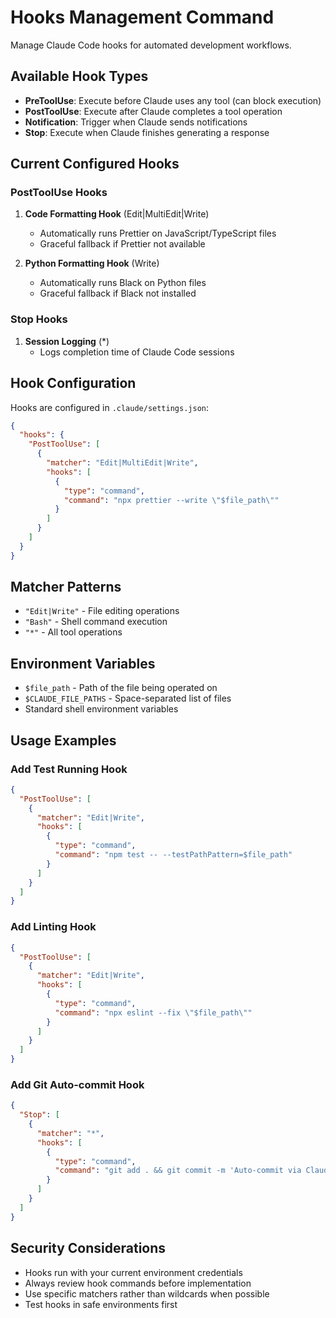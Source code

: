 # Hooks Management Command

Manage Claude Code hooks for automated development workflows.

## Available Hook Types

- **PreToolUse**: Execute before Claude uses any tool (can block execution)
- **PostToolUse**: Execute after Claude completes a tool operation
- **Notification**: Trigger when Claude sends notifications
- **Stop**: Execute when Claude finishes generating a response

## Current Configured Hooks

### PostToolUse Hooks

1. **Code Formatting Hook** (Edit|MultiEdit|Write)
   - Automatically runs Prettier on JavaScript/TypeScript files
   - Graceful fallback if Prettier not available

2. **Python Formatting Hook** (Write)
   - Automatically runs Black on Python files
   - Graceful fallback if Black not installed

### Stop Hooks

1. **Session Logging** (\*)
   - Logs completion time of Claude Code sessions

## Hook Configuration

Hooks are configured in `.claude/settings.json`:

```json
{
  "hooks": {
    "PostToolUse": [
      {
        "matcher": "Edit|MultiEdit|Write",
        "hooks": [
          {
            "type": "command",
            "command": "npx prettier --write \"$file_path\""
          }
        ]
      }
    ]
  }
}
```

## Matcher Patterns

- `"Edit|Write"` - File editing operations
- `"Bash"` - Shell command execution
- `"*"` - All tool operations

## Environment Variables

- `$file_path` - Path of the file being operated on
- `$CLAUDE_FILE_PATHS` - Space-separated list of files
- Standard shell environment variables

## Usage Examples

### Add Test Running Hook

```json
{
  "PostToolUse": [
    {
      "matcher": "Edit|Write",
      "hooks": [
        {
          "type": "command",
          "command": "npm test -- --testPathPattern=$file_path"
        }
      ]
    }
  ]
}
```

### Add Linting Hook

```json
{
  "PostToolUse": [
    {
      "matcher": "Edit|Write",
      "hooks": [
        {
          "type": "command",
          "command": "npx eslint --fix \"$file_path\""
        }
      ]
    }
  ]
}
```

### Add Git Auto-commit Hook

```json
{
  "Stop": [
    {
      "matcher": "*",
      "hooks": [
        {
          "type": "command",
          "command": "git add . && git commit -m 'Auto-commit via Claude Code hook'"
        }
      ]
    }
  ]
}
```

## Security Considerations

- Hooks run with your current environment credentials
- Always review hook commands before implementation
- Use specific matchers rather than wildcards when possible
- Test hooks in safe environments first
